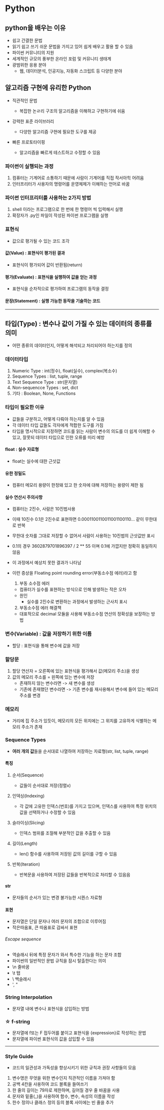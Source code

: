# Python

## python을 배우는 이유
- 쉽고 간결한 문법
- 읽기 쉽고 쓰기 쉬운 문법을 가지고 있어 쉽게 배우고 활용 할 수 있음
- 파이썬 커뮤니티의 지원
- 세계적인 규모의 풍부한 온라인 포럼 및 커뮤니티 생태계
- 광범위한 응용 분야
    - 웹, 데이터분석, 인공지능, 자동화 스크립트 등 다양한 분야


## 알고리즘 구현에 유리한 Python
-  직관적인 문법
    - 복잡한 논ㄹ리 구조의 알고리즘을 이해하고 구현하기에 쉬움

- 강력한 표준 라이브러리
    - 다양한 알고리즘 구현에 필요한 도구를 제공

- 빠른 프로토타이핑
    - 알고리즘을 빠르게 테스트하고 수정할 수 있음


### 파이썬이 실행되는 과정
1. 컴퓨터는 기계어로 소통하기 때문에 사람이 기계어를 직접 작서아힉 어려움
2. 인터프리터가 사용자의 명령어를 운영체제가 이해하는 언어로 바꿈

### 파이썬 인터프리터를 사용하는 2가지 방법
1. shell 이라는 프로그램으로 한 번에 한 명령어 씩 입력해서 실행
2. 확장자가 .py인 파일이 작성된 파이썬 프로그램을 실행

### 표현식
- 값으로 평가될 수 있는 코드 조각

#### 값(Value) : 표현식이 평가된 결과
- 표현식이 평가되어 값이 반환됨(return)

#### 평가(Evaluate) : 표현식을 실행하여 값을 얻는 과정
- 표현식을 순차적으로 평가하여 프로그램의 동작을 결정

#### 문장(Statement) : 실행 가능한 동작을 기술하는 코드

---

## 타입(Type) : 변수나 값이 가질 수 있는 데이터의 종류를 의미
- 어떤 종류의 데이터인지, 어떻게 해석되고 처리되어야 하는지를 정의

### 데이터타입 
1. Numeric Type : int(정수), float(실수), complex(복소수)
2. Sequence Types : list, tuple, range
3. Text Sequence Type : str(문자열)
4. Non-sequencce Types : set, dict
5. 기타 : Boolean, None, Functions

### 타입이 필요한 이유
- 값들을 구분하고, 어떻게 다뤄야 하는지를 알 수 있음
- 각 데이터 타입 값들도 각자에게 적합한 도구를 가짐
- 타입을 명시적으로 지정하면 코드를 읽는 사람이 변수의 의도를 더 쉽게 이해할 수 있고, 잘못되 데이터 타입으로 인한 오류를 미리 예방

#### float : 실수 자료형
- float는 실수에 대한 근삿값

#### 유한 정밀도
- 컴퓨터 메모리 용량이 한정돼 있고 한 숫자에 대해 저장하는 용량이 제한 됨

#### 실수 연산시 주의사항
- 컴퓨터는 2진수, 사람은 10진법사용
- 이때 10진수 0.1은 2진수로 표현하면 0.0001100110011001100110... 같이 무한대로 반복
- 무한대 숫자를 그대로 저장할 수 없어서 사람이 사용하는 10진법의 근삿값만 표시
- 0.1의 경우 3602879701896397 / 2 ** 55 이며 0.1에 가깝지만 정확히 동일하지 않음
- 이 과정에서 예상치 못한 결과가 나타남
- 이런 증상을 Floating point rounding error(부동소수점 에러)라고 함
    
    1. 부동 소수점 에러
    - 컴퓨터가 실수를 표현하는 방식으로 인해 발생하는 작은 오차
    - 원인
        - 실수를 2진수로 변환하는 과정에서 발생하는 근사치 표시
    
    2. 부동소수점 에러 해결책
    - 대표적으로 decimal 모듈을 사용해 부동소수점 연산의 정확성을 보장하는 방법


### 변수(Variable) : 값을 저장하기 위한 이름
- 할당 : 표현식을 통해 변수에 값을 저장

### 할당문
1. 할당 연산자 = 오른쪽에 있는 표현식을 평가해서 값(메모리 주소)을 생성
2. 값의 메모리 주소를 = 왼쪽에 있는 변수에 저장
    - 존재하지 않는 변수라면 -> 새 변수를 생성
    - 기존에 존재했던 변수라면 -> 기존 변수를 재사용해서 변수에 들어 있는 메모리 주소를 변경

### 메모리
- 거리에 집 주소가 있듯이, 메모리의 모든 위치에는 그 위치를 고유하게 식별하는 메모리 주소가 존재


### Sequence Types
- <b>여러 개의 값</b>들을 순서대로 나열하여 저장하는 자료형(str, list, tuple, range)

#### 특징
1. 순서(Sequence)
    - 값들이 순서대로 저장(정렬x)

2. 인덱싱(Indexing)
    - 각 값에 고유한 인덱스(번호)를 가지고 있으며, 인덱스를 사용하여 특정 위치의 값을 선택하거나 수정할 수 있음

3. 슬라이싱(Slicing)
    - 인덱스 범위를 조절해 부분적인 값을 추출할 수 있음

4. 길이(Length)
    - len() 함수를 사용하여 저장된 값의 길이를 구할 수 있음

5. 반복(Iteration)
    - 반복문을 사용하여 저장된 값들을 반복적으로 처리할 수 있음음

#### str
- 문자들의 순서가 있는 변경 불가능한 시퀀스 자료형

#### 표현
- 문자열은 단일 문자나 여러 문자의 조합으로 이루어짐
- 작은따옴표, 큰 따옴표로 감싸서 표현

###### Escape sequence
- 역슬래시 뒤에 특정 문자가 와서 특수한 기능을 하는 문자 조합
- 파이썬의 일반적인 문법 규칙을 잠시 탈출한다는 의미
- \n 줄바꿈
- \t 탭
- \\ 백슬래시
- \', "

### String Interpolation
- 문자열 내에 변수나 표현식을 삽입하는 방법

### ☆ f-string
- 문자열에 f또는 F 접두어를 붙이고 표현식을 {expression}로 작성하는 문법
- 문자열에 파이썬 표현식의 값을 삽입할 수 있음

---

### Style Guide
- 코드의 일관성과 가독성을 향상시키기 위한 규칙과 권장 사항들의 모음

1. 변수명은 무엇을 위한 변수인지 직관적인 이름을 가져야 함
2. 공백 4칸을 사용하여 코드 블록을 들여쓰기
3. 한 줄의 길이는 79자로 제한하며, 길어질 경우 줄 바꿈을 사용
4. 문자와 밑줄(_)을 사용하여 함수, 변수, 속성의 이름을 작성
5. 한수 정의나 클래스 정의 등의 블록 사이에는 빈 줄을 추가
